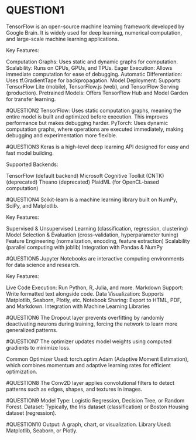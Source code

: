 # QUESTION1
TensorFlow is an open-source machine learning framework developed by Google Brain. It is widely used for deep learning, numerical computation, and large-scale machine learning applications.

Key Features:

Computation Graphs: Uses static and dynamic graphs for computation.
Scalability: Runs on CPUs, GPUs, and TPUs.
Eager Execution: Allows immediate computation for ease of debugging.
Automatic Differentiation: Uses tf.GradientTape for backpropagation.
Model Deployment: Supports TensorFlow Lite (mobile), TensorFlow.js (web), and TensorFlow Serving (production).
Pretrained Models: Offers TensorFlow Hub and Model Garden for transfer learning.

#QUESTION2
TensorFlow: Uses static computation graphs, meaning the entire model is built and optimized before execution. This improves performance but makes debugging harder.
PyTorch: Uses dynamic computation graphs, where operations are executed immediately, making debugging and experimentation more flexible.

#QUESTION3
Keras is a high-level deep learning API designed for easy and fast model building.

Supported Backends:

TensorFlow (default backend)
Microsoft Cognitive Toolkit (CNTK) (deprecated)
Theano (deprecated)
PlaidML (for OpenCL-based computation)

#QUESTION4
Scikit-learn is a machine learning library built on NumPy, SciPy, and Matplotlib.

Key Features:

Supervised & Unsupervised Learning (classification, regression, clustering)
Model Selection & Evaluation (cross-validation, hyperparameter tuning)
Feature Engineering (normalization, encoding, feature extraction)
Scalability (parallel computing with joblib)
Integration with Pandas & NumPy

#QUESTION5
Jupyter Notebooks are interactive computing environments for data science and research.

Key Features:

Live Code Execution: Run Python, R, Julia, and more.
Markdown Support: Write formatted text alongside code.
Data Visualization: Supports Matplotlib, Seaborn, Plotly, etc.
Notebook Sharing: Export to HTML, PDF, and Markdown.
Integration with Machine Learning Libraries

#QUESTION6
The Dropout layer prevents overfitting by randomly deactivating neurons during training, forcing the network to learn more generalized patterns.

#QUESTION7
The optimizer updates model weights using computed gradients to minimize loss.

Common Optimizer Used: torch.optim.Adam (Adaptive Moment Estimation), which combines momentum and adaptive learning rates for efficient optimization.

#QUESTION8
The Conv2D layer applies convolutional filters to detect patterns such as edges, shapes, and textures in images.

#QUESTION9
Model Type: Logistic Regression, Decision Tree, or Random Forest.
Dataset: Typically, the Iris dataset (classification) or Boston Housing dataset (regression).

#QUESTION10
Output: A graph, chart, or visualization.
Library Used: Matplotlib, Seaborn, or Plotly.

